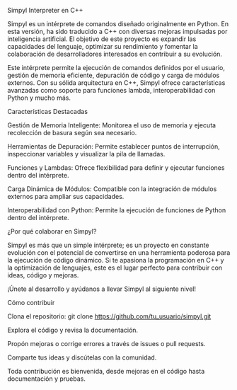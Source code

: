 Simpyl Interpreter en C++

Simpyl es un intérprete de comandos diseñado originalmente en Python. En esta versión, ha sido traducido a C++ con diversas mejoras impulsadas por inteligencia artificial. El objetivo de este proyecto es expandir las capacidades del lenguaje, optimizar su rendimiento y fomentar la colaboración de desarrolladores interesados en contribuir a su evolución.

Este intérprete permite la ejecución de comandos definidos por el usuario, gestión de memoria eficiente, depuración de código y carga de módulos externos. Con su sólida arquitectura en C++, Simpyl ofrece características avanzadas como soporte para funciones lambda, interoperabilidad con Python y mucho más.

Características Destacadas

Gestión de Memoria Inteligente: Monitorea el uso de memoria y ejecuta recolección de basura según sea necesario.

Herramientas de Depuración: Permite establecer puntos de interrupción, inspeccionar variables y visualizar la pila de llamadas.

Funciones y Lambdas: Ofrece flexibilidad para definir y ejecutar funciones dentro del intérprete.

Carga Dinámica de Módulos: Compatible con la integración de módulos externos para ampliar sus capacidades.

Interoperabilidad con Python: Permite la ejecución de funciones de Python dentro del intérprete.

¿Por qué colaborar en Simpyl?

Simpyl es más que un simple intérprete; es un proyecto en constante evolución con el potencial de convertirse en una herramienta poderosa para la ejecución de código dinámico. Si te apasiona la programación en C++ y la optimización de lenguajes, este es el lugar perfecto para contribuir con ideas, código y mejoras.

¡Únete al desarrollo y ayúdanos a llevar Simpyl al siguiente nivel!

Cómo contribuir

Clona el repositorio: git clone https://github.com/tu_usuario/simpyl.git

Explora el código y revisa la documentación.

Propón mejoras o corrige errores a través de issues o pull requests.

Comparte tus ideas y discútelas con la comunidad.

Toda contribución es bienvenida, desde mejoras en el código hasta documentación y pruebas.